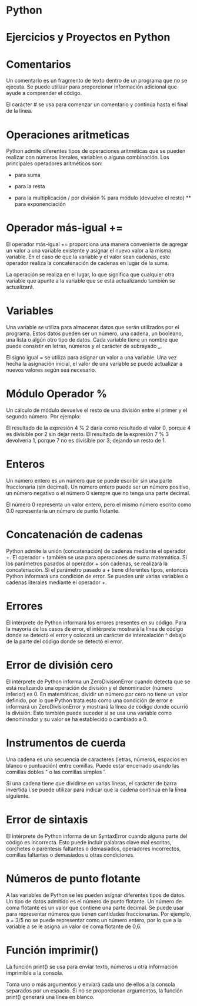 # Python
# Ejercicios y Proyectos en Python

# Comentarios

Un comentario es un fragmento de texto dentro de un programa que no se ejecuta. Se puede utilizar para proporcionar información adicional que ayude a comprender el código.

El carácter # se usa para comenzar un comentario y continúa hasta el final de la línea.

# Operaciones aritmeticas

Python admite diferentes tipos de operaciones aritméticas que se pueden realizar con números literales, variables o alguna combinación. Los principales operadores aritméticos son:

+ para suma
- para la resta
* para la multiplicación
/ por división
% para módulo (devuelve el resto)
** para exponenciación


# Operador más-igual +=


El operador más-igual += proporciona una manera conveniente de agregar un valor a una variable existente y asignar el nuevo valor a la misma variable. En el caso de que la variable y el valor sean cadenas, este operador realiza la concatenación de cadenas en lugar de la suma.

La operación se realiza en el lugar,
lo que significa que cualquier otra variable que apunte a la variable que se está actualizando también se actualizará.

# Variables

Una variable se utiliza para almacenar datos que serán utilizados por el programa. Estos datos pueden ser un número, una cadena, un booleano, una lista o algún otro tipo de datos. Cada variable tiene un nombre que puede consistir en letras, números y el carácter de subrayado _.

El signo igual = se utiliza para asignar un valor a una variable. Una vez hecha la asignación inicial,
el valor de una variable se puede actualizar a nuevos valores según sea necesario.

# Módulo Operador %

Un cálculo de módulo devuelve el resto de una división entre el primer y el segundo número. Por ejemplo:

El resultado de la expresión 4 % 2 daría como resultado el valor 0, porque 4 es divisible por 2 sin dejar resto.
El resultado de la expresión 7 % 3 devolvería 1, porque 7 no es divisible por 3,
dejando un resto de 1.

# Enteros

Un número entero es un número que se puede escribir sin una parte fraccionaria (sin decimal). Un número entero puede ser un número positivo, un número negativo o el número 0 siempre que no tenga una parte decimal.

El número 0 representa un valor entero, pero el mismo número escrito como 0.0 representaría un número de punto flotante.

# Concatenación de cadenas

Python admite la unión (concatenación) de cadenas mediante el operador +. El operador + también se usa para operaciones de suma matemática. Si los parámetros pasados ​​al operador + son cadenas, se realizará la concatenación. Si el parámetro pasado a + tiene diferentes tipos,
entonces Python informará una condición de error. Se pueden unir varias variables o cadenas literales mediante el operador +.

# Errores

El intérprete de Python informará los errores presentes en su código. Para la mayoría de los casos de error, el intérprete mostrará la línea de código donde se detectó el error y colocará un carácter de intercalación ^ debajo de la parte del código donde se detectó el error.

# Error de división cero

El intérprete de Python informa un ZeroDivisionError cuando detecta que se está realizando una operación de división y el denominador (número inferior) es 0. En matemáticas, dividir un número por cero no tiene un valor definido,
por lo que Python trata esto como una condición de error e informará un ZeroDivisionError y mostrará la línea de código donde ocurrió la división. Esto también puede suceder si se usa una variable como denominador y su valor se ha establecido o cambiado a 0.

# Instrumentos de cuerda

Una cadena es una secuencia de caracteres (letras, números, espacios en blanco o puntuación) entre comillas. Puede estar encerrado usando las comillas dobles " o las comillas simples '.

Si una cadena tiene que dividirse en varias líneas,
el carácter de barra invertida \ se puede utilizar para indicar que la cadena continúa en la línea siguiente.


# Error de sintaxis

El intérprete de Python informa de un SyntaxError cuando alguna parte del código es incorrecta. Esto puede incluir palabras clave mal escritas, corchetes o paréntesis faltantes o demasiados, operadores incorrectos, comillas faltantes o demasiados u otras condiciones.

# Números de punto flotante

A las variables de Python se les pueden asignar diferentes tipos de datos. Un tipo de datos admitido es el número de punto flotante. Un número de coma flotante es un valor que contiene una parte decimal. Se puede usar para representar números que tienen cantidades fraccionarias. Por ejemplo, a = 3/5 no se puede representar como un número entero,
por lo que a la variable a se le asigna un valor de coma flotante de 0,6.

# Función imprimir()

La función print() se usa para enviar texto, números u otra información imprimible a la consola.

Toma uno o más argumentos y enviará cada uno de ellos a la consola separados por un espacio. Si no se proporcionan argumentos, la función print() generará una línea en blanco.